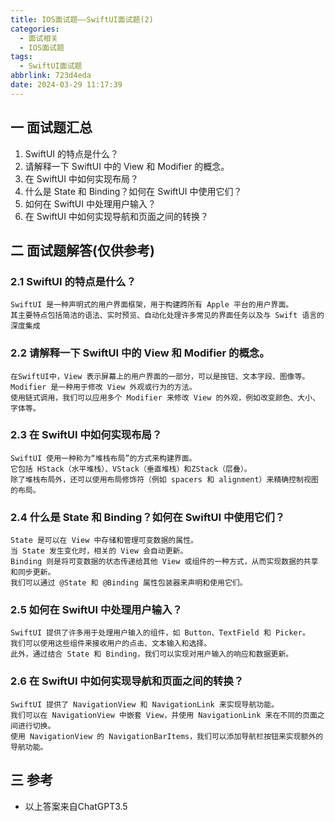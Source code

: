 ```yaml
---
title: IOS面试题——SwiftUI面试题(2)
categories:
  - 面试相关
  - IOS面试题
tags:
  - SwiftUI面试题
abbrlink: 723d4eda
date: 2024-03-29 11:17:39
---
```

## 一 面试题汇总

1. SwiftUI 的特点是什么？
2. 请解释一下 SwiftUI 中的 View 和 Modifier 的概念。
3. 在 SwiftUI 中如何实现布局？
4. 什么是 State 和 Binding？如何在 SwiftUI 中使用它们？
5. 如何在 SwiftUI 中处理用户输入？<!--more-->
6. 在 SwiftUI 中如何实现导航和页面之间的转换？

## 二 面试题解答(仅供参考)

### 2.1 SwiftUI 的特点是什么？

```
SwiftUI 是一种声明式的用户界面框架，用于构建跨所有 Apple 平台的用户界面。
其主要特点包括简洁的语法、实时预览、自动化处理许多常见的界面任务以及与 Swift 语言的深度集成
```

### 2.2 请解释一下 SwiftUI 中的 View 和 Modifier 的概念。

```
在SwiftUI中，View 表示屏幕上的用户界面的一部分，可以是按钮、文本字段、图像等。
Modifier 是一种用于修改 View 外观或行为的方法。
使用链式调用，我们可以应用多个 Modifier 来修改 View 的外观，例如改变颜色、大小、字体等。
```

### 2.3 在 SwiftUI 中如何实现布局？

```
SwiftUI 使用一种称为“堆栈布局”的方式来构建界面。
它包括 HStack（水平堆栈）、VStack（垂直堆栈）和ZStack（层叠）。
除了堆栈布局外，还可以使用布局修饰符（例如 spacers 和 alignment）来精确控制视图的布局。
```

### 2.4 什么是 State 和 Binding？如何在 SwiftUI 中使用它们？

```
State 是可以在 View 中存储和管理可变数据的属性。
当 State 发生变化时，相关的 View 会自动更新。
Binding 则是将可变数据的状态传递给其他 View 或组件的一种方式，从而实现数据的共享和同步更新。
我们可以通过 @State 和 @Binding 属性包装器来声明和使用它们。
```
### 2.5 如何在 SwiftUI 中处理用户输入？

```
SwiftUI 提供了许多用于处理用户输入的组件，如 Button、TextField 和 Picker。
我们可以使用这些组件来接收用户的点击、文本输入和选择。
此外，通过结合 State 和 Binding，我们可以实现对用户输入的响应和数据更新。
```

### 2.6 在 SwiftUI 中如何实现导航和页面之间的转换？

```
SwiftUI 提供了 NavigationView 和 NavigationLink 来实现导航功能。
我们可以在 NavigationView 中嵌套 View，并使用 NavigationLink 来在不同的页面之间进行切换。
使用 NavigationView 的 NavigationBarItems，我们可以添加导航栏按钮来实现额外的导航功能。
```

## 三 参考

* 以上答案来自ChatGPT3.5

